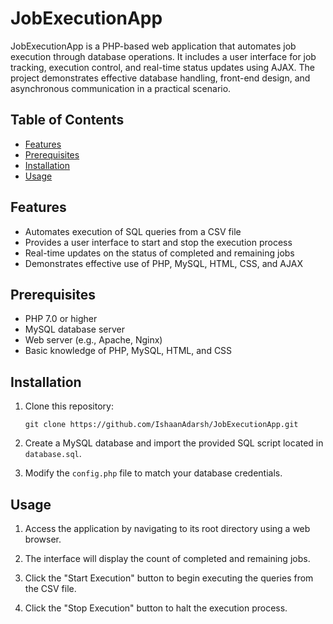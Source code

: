 # JobExecutionApp

JobExecutionApp is a PHP-based web application that automates job execution through database operations. It includes a user interface for job tracking, execution control, and real-time status updates using AJAX. The project demonstrates effective database handling, front-end design, and asynchronous communication in a practical scenario.

## Table of Contents

- [Features](#features)
- [Prerequisites](#prerequisites)
- [Installation](#installation)
- [Usage](#usage)

## Features

- Automates execution of SQL queries from a CSV file
- Provides a user interface to start and stop the execution process
- Real-time updates on the status of completed and remaining jobs
- Demonstrates effective use of PHP, MySQL, HTML, CSS, and AJAX

## Prerequisites

- PHP 7.0 or higher
- MySQL database server
- Web server (e.g., Apache, Nginx)
- Basic knowledge of PHP, MySQL, HTML, and CSS

## Installation

1. Clone this repository:
   ```
   git clone https://github.com/IshaanAdarsh/JobExecutionApp.git
   ```

2. Create a MySQL database and import the provided SQL script located in `database.sql`.

3. Modify the `config.php` file to match your database credentials.

## Usage

1. Access the application by navigating to its root directory using a web browser.

2. The interface will display the count of completed and remaining jobs.

3. Click the "Start Execution" button to begin executing the queries from the CSV file.

4. Click the "Stop Execution" button to halt the execution process.
